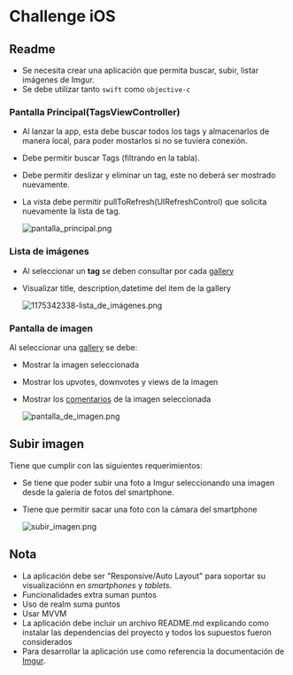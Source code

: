 # Challenge iOS

## Readme 

- Se necesita crear una aplicación que permita buscar, subir, listar imágenes de Imgur.
- Se debe utilizar tanto `swift` como `objective-c`

### Pantalla Principal(TagsViewController)

- Al lanzar la app, esta debe buscar todos los tags y almacenarlos de manera local, para poder mostarlos si no se tuviera conexión.
- Debe permitir buscar Tags (filtrando en la tabla).
- Debe permitir deslizar y eliminar un tag, este no deberá ser mostrado nuevamente.
- La vista debe permitir pullToRefresh(UIRefreshControl) que solicita nuevamente la lista de tag.

    ![pantalla_principal.png](https://bitbucket.org/repo/Mrndnqd/images/2449792269-pantalla_principal.png)


### Lista de imágenes
- Al seleccionar un **tag** se deben consultar por cada [gallery](https://apidocs.imgur.com/#fbf4474f-5944-4535-80e8-c3219da0b643)
- Visualizar title, description,datetime del item de la gallery

    ![1175342338-lista_de_imágenes.png](https://bitbucket.org/repo/kgzajz/images/787070797-1175342338-lista_de_ima%CC%81genes.png)


### Pantalla de imagen

Al seleccionar una [gallery](https://apidocs.imgur.com/#0f89160b-8bb3-40c5-b17b-a02cc8a2f73d) se debe:

- Mostrar la imagen seleccionada
- Mostrar los upvotes, downvotes y views de la imagen
- Mostrar los [comentarios](https://apidocs.imgur.com/#b95843d0-0036-4486-8e64-152338f88872) de la imagen seleccionada

    ![pantalla_de_imagen.png](https://bitbucket.org/repo/Mrndnqd/images/3511127867-pantalla_de_imagen.png)

## Subir imagen

Tiene que cumplir con las siguientes requerimientos:
 
* Se tiene que poder subir una foto a Imgur seleccionando una imagen desde la galería de fotos del smartphone.
* Tiene que permitir sacar una foto con la cámara del smartphone

    ![subir_imagen.png](https://bitbucket.org/repo/Mrndnqd/images/4108103961-subir_imagen.png)

## Nota

* La aplicación debe ser "Responsive/Auto Layout" para soportar su visualizaciónn en *smartphones* y *tablets*.
* Funcionalidades extra suman puntos
* Uso de realm suma puntos
* Usar MVVM
* La aplicación debe incluir un archivo README.md explicando como instalar las dependencias del proyecto y todos los supuestos fueron considerados
* Para desarrollar la aplicación use como referencia la documentación de [Imgur](https://apidocs.imgur.com).